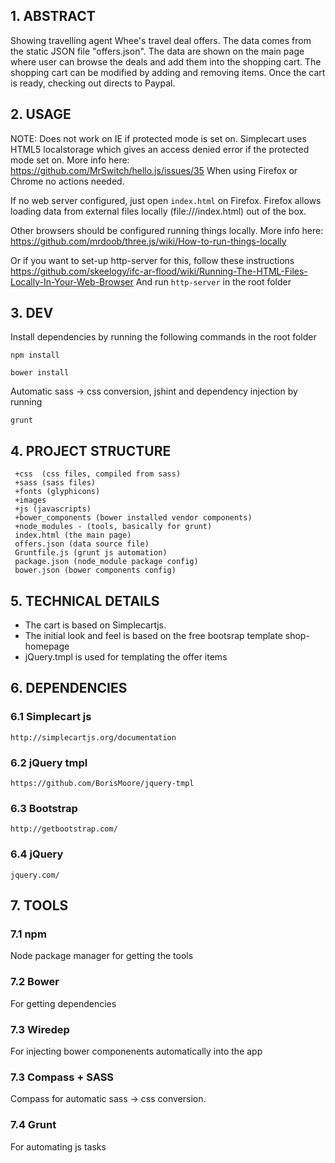 ## 1. ABSTRACT

Showing travelling agent Whee's travel deal offers. The data comes from the static JSON file "offers.json".
The data are shown on the main page where user can browse the deals and add them into the shopping cart. The shopping cart can be modified by adding and removing items. Once the cart is ready, checking out directs to Paypal. 

## 2. USAGE

NOTE: Does not work on IE if protected mode is set on. Simplecart uses HTML5 localstorage which gives an access denied error if the protected mode set on. More info here: https://github.com/MrSwitch/hello.js/issues/35
When using Firefox or Chrome no actions needed.

If no web server configured,
just open `index.html` on Firefox. Firefox allows loading data from external files locally   (file:///index.html) out of the box. 

Other browsers should be configured running things locally. More info here:
https://github.com/mrdoob/three.js/wiki/How-to-run-things-locally

Or if you want to set-up http-server for this, follow these instructions
https://github.com/skeelogy/ifc-ar-flood/wiki/Running-The-HTML-Files-Locally-In-Your-Web-Browser
And run `http-server` in the root folder

## 3. DEV

Install dependencies by running the following commands in the root folder
 
`npm install`

`bower install`

Automatic sass -> css conversion, jshint and dependency injection by running 

`grunt`


## 4. PROJECT STRUCTURE
```
 +css  (css files, compiled from sass)
 +sass (sass files)
 +fonts (glyphicons) 
 +images
 +js (javascripts)
 +bower_components (bower installed vendor components)
 +node_modules - (tools, basically for grunt)
 index.html (the main page)
 offers.json (data source file)
 Gruntfile.js (grunt js automation)
 package.json (node_module package config)
 bower.json (bower components config)
```

## 5. TECHNICAL DETAILS

* The cart is based on Simplecartjs.
* The initial look and feel is based on the free bootsrap template shop-homepage
* jQuery.tmpl is used for templating the offer items
 

## 6. DEPENDENCIES
	
### 6.1 Simplecart js
	http://simplecartjs.org/documentation

### 6.2 jQuery tmpl    
    https://github.com/BorisMoore/jquery-tmpl

### 6.3 Bootstrap
	http://getbootstrap.com/

### 6.4 jQuery
	jquery.com/

## 7. TOOLS

### 7.1 npm
Node package manager for getting the tools

### 7.2 Bower
For getting dependencies

### 7.3 Wiredep
For injecting bower componenents automatically into the app

### 7.3 Compass + SASS
Compass for automatic sass -> css conversion.

### 7.4 Grunt
For automating js tasks
